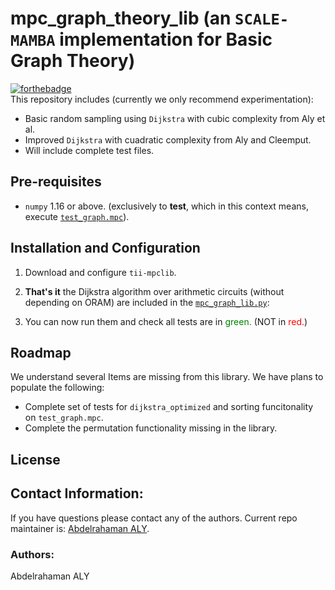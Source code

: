 # mpc_graph_theory_lib (an `SCALE-MAMBA` implementation for Basic Graph Theory)

[![forthebadge](https://forthebadge.com/images/badges/as-seen-on-tv.svg)](https://github.com/Crypto-TII/mpc_graph_theory_lib)\
This repository includes (currently we only recommend experimentation):

* Basic random sampling using `Dijkstra` with cubic complexity from Aly et al.
* Improved `Dijkstra` with cuadratic complexity from Aly and Cleemput.
* Will include complete test files.

## Pre-requisites
* `numpy` 1.16 or above. (exclusively to __test__, which in this context means, execute [`test_graph.mpc`](../Programs/test_graph/test_graph.mpc)).

## Installation and Configuration
1. Download and configure `tii-mpclib`.
   
2. **That's it** the Dijkstra algorithm over arithmetic circuits (without depending on ORAM) are included in the [`mpc_graph_lib.py`](../Compiler/rabbit_lib.py):
1. You can now run them and check all tests are in <span style='color:green'>green.</span> (NOT in <span style='color:red'>red.</span>)

## Roadmap
We understand several Items are missing from this library. We have plans to populate the following:
* Complete set of tests for `dijkstra_optimized` and sorting funcitonality on `test_graph.mpc`.
* Complete the permutation functionality missing in the library. 

## License
## Contact Information:
If you have questions please contact any of the authors. Current repo maintainer is: [Abdelrahaman ALY](mailto:abdelrahaman.aly@tii.ae). 
### Authors: 
Abdelrahaman ALY
